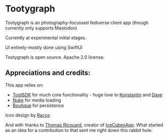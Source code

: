 # Tootygraph

Tootygraph is an photography-focussed fediverse client app (though currently only supports Mastodon)

Currently at experimental initial stages.

UI entirely-mostly done using SwiftUI

Tootygraph is open source. Apache 2.0 license.

## Appreciations and credits:

This app relies on:

* [TootSDK](https://github.com/TootSDK/TootSDK) for much core functionality - huge love to [Konstantin](https://m.iamkonstantin.eu/konstantin) and [Dave](https://social.davidgarywood.com/@davidgarywood) 
* [Nuke](https://github.com/kean/Nuke) for media loading
* [Boutique](https://github.com/mergesort/Boutique) for persistence

Icon design by [Racco](https://mastodon.social/@racco)

And with thanks to [Thomas Ricouard](https://mastodon.social/@dimillian), creator of [IceCubesApp](https://mastodon.online/@IceCubesApp). What started as an idea for a contribution to that sent me right down this rabbit hole.
